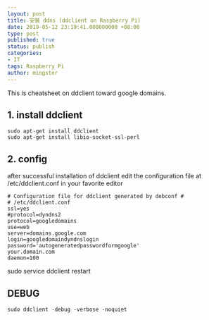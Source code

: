 ```yaml
---
layout: post
title: 安裝 ddns (ddclient on Raspberry Pi)
date: 2019-05-12 23:19:41.000000000 +08:00
type: post
published: true
status: publish
categories:
- IT
tags: Raspberry Pi
author: mingster
---
```


This is cheatsheet on ddclient toward google domains.

## 1. install ddclient
```
sudo apt-get install ddclient
sudo apt-get install libio-socket-ssl-perl
```

## 2. config
after successful installation of ddclient edit the configuration file at /etc/ddclient.conf in your favorite editor

```
# Configuration file for ddclient generated by debconf #
# /etc/ddclient.conf
ssl=yes
#protocol=dyndns2
protocol=googledomains
use=web
server=domains.google.com
login=googledomaindyndnslogin password='autogeneratedpasswordformgoogle'
your.domain.com
daemon=100
```

sudo service ddclient restart


## DEBUG
```
sudo ddclient -debug -verbose -noquiet
```
